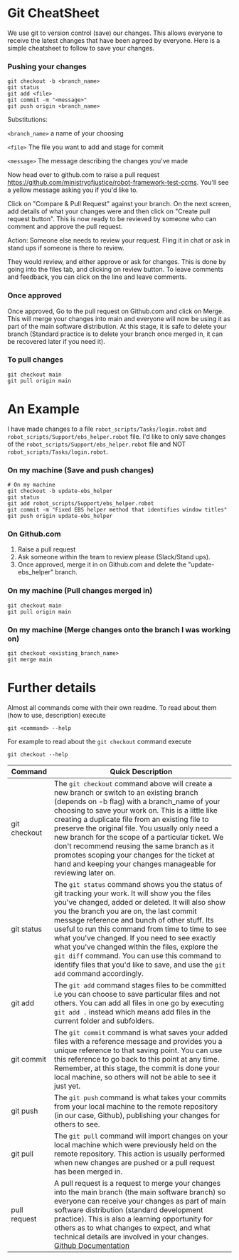 # Git CheatSheet

We use git to version control (save) our changes. This allows everyone to receive the latest changes that have been agreed by everyone. Here is a simple cheatsheet to follow to save your changes.

### Pushing your changes

```
git checkout -b <branch_name>
git status
git add <file>
git commit -m "<message>"
git push origin <branch_name>
```

Substitutions:

`<branch_name>` a name of your choosing

`<file>` The file you want to add and stage for commit

`<message>` The message describing the changes you've made

Now head over to github.com to raise a pull request https://github.com/ministryofjustice/robot-framework-test-ccms. You'll see a yellow message asking you if you'd like to.

Click on "Compare & Pull Request" against your branch. On the next screen, add details of what your changes were and then click on "Create pull request button". This is now ready to be revieved by someone who can comment and approve the pull request.

Action: Someone else needs to review your request. Fling it in chat or ask in stand ups if someone is there to review.

They would review, and either approve or ask for changes. This is done by going into the files tab, and clicking on review button. To leave comments and feedback, you can click on the line and leave comments.

### Once approved

Once approved, Go to the pull request on Github.com and click on Merge. This will merge your changes into main and everyone will now be using it as part of the main software distribution. At this stage, it is safe to delete your branch (Standard practice is to delete your branch once merged in, it can be recovered later if you need it).

### To pull changes

```
git checkout main
git pull origin main
```

An Example
===

I have made changes to a file `robot_scripts/Tasks/login.robot` and `robot_scripts/Support/ebs_helper.robot` file. I'd like to only save changes of the `robot_scripts/Support/ebs_helper.robot` file and NOT `robot_scripts/Tasks/login.robot`.

### On my machine (Save and push changes)
```
# On my machine
git checkout -b update-ebs_helper
git status
git add robot_scripts/Support/ebs_helper.robot
git commit -m "Fixed EBS helper method that identifies window titles"
git push origin update-ebs_helper
```

### On Github.com
1. Raise a pull request
2. Ask someone within the team to review please (Slack/Stand ups).
3. Once approved, merge it in on Github.com and delete the "update-ebs_helper" branch.

### On my machine (Pull changes merged in)
```
git checkout main
git pull origin main
```

### On my machine (Merge changes onto the branch I was working on)
```
git checkout <existing_branch_name>
git merge main
```

Further details
===

Almost all commands come with their own readme. To read about them (how to use, description) execute

```
git <command> --help
```

For example to read about the `git checkout` command execute

```
git checkout --help
```

| Command | Quick Description |
|---------|-----------|
| git checkout | The `git checkout` command above will create a new branch or switch to an existing branch (depends on -b flag) with a branch_name of your choosing to save your work on. This is a little like creating a duplicate file from an existing file to preserve the original file. You usually only need a new branch for the scope of a particular ticket. We don't recommend reusing the same branch as it promotes scoping your changes for the ticket at hand and keeping your changes manageable for reviewing later on. |
| git status | The `git status` command shows you the status of git tracking your work. It will show you the files you've changed, added or deleted. It will also show you the branch you are on, the last commit message reference and bunch of other stuff. Its useful to run this command from time to time to see what you've changed. If you need to see exactly what you've changed within the files, explore the `git diff` command. You can use this command to identify files that you'd like to save, and use the `git add` command accordingly. |
| git add | The `git add` command stages files to be committed i.e you can choose to save particular files and not others. You can add all files in one go by executing `git add .` instead which means add files in the current folder and subfolders.|
| git commit | The `git commit` command is what saves your added files with a reference message and provides you a unique reference to that saving point. You can use this reference to go back to this point at any time. Remember, at this stage, the commit is done your local machine, so others will not be able to see it just yet. |
| git push | The `git push` command is what takes your commits from your local machine to the remote  repository (in our case, Github), publishing your changes for others to see.|
| git pull | The `git pull` command will import changes on your local machine which were previously held on the remote repository. This action is usually performed when new changes are pushed or a pull request has been merged in.|
| pull request |A pull request is a request to merge your changes into the main branch (the main software branch) so everyone can receive your changes as part of main software distribution (standard development practice). This is also a learning opportunity for others as to what changes to expect, and what technical details are involved in your changes. [Github Documentation](https://docs.github.com/en/pull-requests/collaborating-with-pull-requests/proposing-changes-to-your-work-with-pull-requests/creating-a-pull-request)|